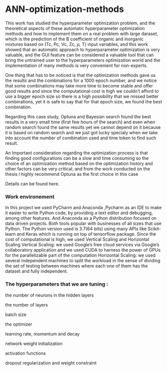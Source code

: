# ANN-optimization-methods

This work has studied the hyperparameter optimization problem, and the theoretical 
aspects of these automatic hyperparameter optimization methods and how to 
implement them on a real problem with large daraset, which is the prediction of the B 
coefficient of organic and inorganic mixtures based on (Tc, Pc, Vc, Zc, µ, T) input 
variables, and this work showed that an automatic approach to hyperparameter 
optimization is very valuable, and the GUI feature can be considered a valuable tool that 
can bring the untrained user to the hyperparameters optimization world and the 
implementation of many methods is very convenient for non-experts.

One thing that has to be noticed is that the optimization methods gave us the results 
and the combinations for a 1000 epoch number, and we notice that some combinations 
may take more time to become stable and offer good results and since the 
computational cost is high we couldn’t afford to use a bigger epoch size so there is a 
high possibility that we missed better combinations, yet it is safe to say that for that 
epoch size, we found the best combination. 

Regarding this case study, Optuna and Bayesian search found the best results in a very 
small time (first few hours of the search) and even when random search found the same 
results yet we cannot depend on it because it is based on random search and we just 
got lucky specialy when we take into account the number of combination used and time 
token to find such result.

An Important consideration regarding the optimization process is that finding good 
configurations can be a slow and time consuming so the choice of an optimization 
method based on the optimization history and other factors can be very critical, and 
from the work conducted on the thesis I highly recommend Optuna as the first choice 
in this case

Details can be found here.



### Work environement 

In this project we used PyCharm and Anaconda ,Pycharm as an IDE to make it easier to 
write Python code, by providing a text editor and debugging, among other features.
And Anaconda as a Python distribution focused on data driven projects. Both tools 
popular with businesses of all sizes that use Python. The Python version used is 3.7(64 
bits) using many APIs like Scikit-learn and Keras which is running on top of tensorflow 
package.
Since the cost of computational is high, we used Vertical Scaling and Horizontal 
Scaling
Vertical Scaling: we used Google’s free cloud services via Google’s collaboratory 
application and we used CUDA to harness the power of GPUs for the parallelizable part 
of the computation
Horizontal Scaling: we used several independent machines to split the workload in 
the sense of dividing the set of testing between machines where each one of them has 
the dataset and fully independent.

### The hyperparameters that we are tuning :

the number of neurons in the hidden layers

the number of layers

batch size 

the optimizer

learning rate, momentum and decay

network weight initialization

activation functions

dropout regularization and weight constraint
